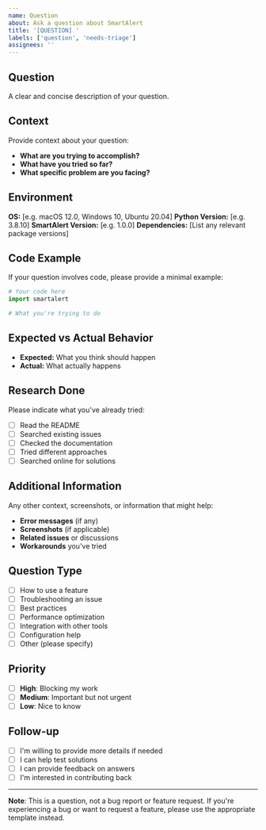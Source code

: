 ```yaml
---
name: Question
about: Ask a question about SmartAlert
title: '[QUESTION] '
labels: ['question', 'needs-triage']
assignees: ''
---
```


## Question

A clear and concise description of your question.

## Context

Provide context about your question:

- **What are you trying to accomplish?**
- **What have you tried so far?**
- **What specific problem are you facing?**

## Environment

**OS:** [e.g. macOS 12.0, Windows 10, Ubuntu 20.04]
**Python Version:** [e.g. 3.8.10]
**SmartAlert Version:** [e.g. 1.0.0]
**Dependencies:** [List any relevant package versions]

## Code Example

If your question involves code, please provide a minimal example:

```python
# Your code here
import smartalert

# What you're trying to do
```

## Expected vs Actual Behavior

- **Expected:** What you think should happen
- **Actual:** What actually happens

## Research Done

Please indicate what you've already tried:

- [ ] Read the README
- [ ] Searched existing issues
- [ ] Checked the documentation
- [ ] Tried different approaches
- [ ] Searched online for solutions

## Additional Information

Any other context, screenshots, or information that might help:

- **Error messages** (if any)
- **Screenshots** (if applicable)
- **Related issues** or discussions
- **Workarounds** you've tried

## Question Type

- [ ] How to use a feature
- [ ] Troubleshooting an issue
- [ ] Best practices
- [ ] Performance optimization
- [ ] Integration with other tools
- [ ] Configuration help
- [ ] Other (please specify)

## Priority

- [ ] **High**: Blocking my work
- [ ] **Medium**: Important but not urgent
- [ ] **Low**: Nice to know

## Follow-up

- [ ] I'm willing to provide more details if needed
- [ ] I can help test solutions
- [ ] I can provide feedback on answers
- [ ] I'm interested in contributing back

---

**Note**: This is a question, not a bug report or feature request. If you're experiencing a bug or want to request a feature, please use the appropriate template instead.